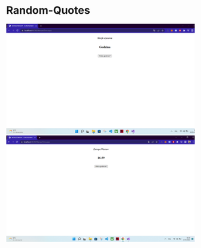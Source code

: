 # Random-Quotes

![This is an image](https://github.com/zenginnfurkan/WorldTimeApi_Europe_Warsaw/blob/master/1.png)
![This is an image](https://github.com/zenginnfurkan/WorldTimeApi_Europe_Warsaw/blob/master/2.png)
